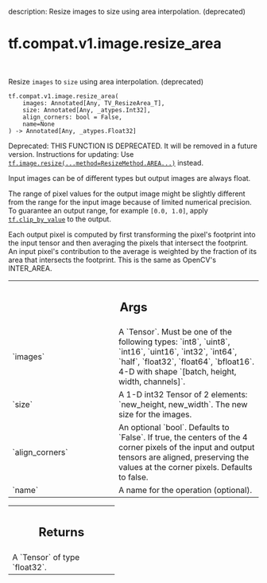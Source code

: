 description: Resize images to size using area interpolation. (deprecated)

<div itemscope itemtype="http://developers.google.com/ReferenceObject">
<meta itemprop="name" content="tf.compat.v1.image.resize_area" />
<meta itemprop="path" content="Stable" />
</div>

# tf.compat.v1.image.resize_area

<!-- Insert buttons and diff -->

<table class="tfo-notebook-buttons tfo-api nocontent" align="left">

</table>



Resize `images` to `size` using area interpolation. (deprecated)


<pre class="devsite-click-to-copy prettyprint lang-py tfo-signature-link">
<code>tf.compat.v1.image.resize_area(
    images: Annotated[Any, TV_ResizeArea_T],
    size: Annotated[Any, _atypes.Int32],
    align_corners: bool = False,
    name=None
) -> Annotated[Any, _atypes.Float32]
</code></pre>



<!-- Placeholder for "Used in" -->

Deprecated: THIS FUNCTION IS DEPRECATED. It will be removed in a future version.
Instructions for updating:
Use <a href="../../../../tf/image/resize.md"><code>tf.image.resize(...method=ResizeMethod.AREA...)</code></a> instead.

Input images can be of different types but output images are always float.

The range of pixel values for the output image might be slightly different
from the range for the input image because of limited numerical precision.
To guarantee an output range, for example `[0.0, 1.0]`, apply
<a href="../../../../tf/clip_by_value.md"><code>tf.clip_by_value</code></a> to the output.

Each output pixel is computed by first transforming the pixel's footprint into
the input tensor and then averaging the pixels that intersect the footprint. An
input pixel's contribution to the average is weighted by the fraction of its
area that intersects the footprint.  This is the same as OpenCV's INTER_AREA.

<!-- Tabular view -->
 <table class="responsive fixed orange">
<colgroup><col width="214px"><col></colgroup>
<tr><th colspan="2"><h2 class="add-link">Args</h2></th></tr>

<tr>
<td>
`images`<a id="images"></a>
</td>
<td>
A `Tensor`. Must be one of the following types: `int8`, `uint8`, `int16`, `uint16`, `int32`, `int64`, `half`, `float32`, `float64`, `bfloat16`.
4-D with shape `[batch, height, width, channels]`.
</td>
</tr><tr>
<td>
`size`<a id="size"></a>
</td>
<td>
 A 1-D int32 Tensor of 2 elements: `new_height, new_width`.  The
new size for the images.
</td>
</tr><tr>
<td>
`align_corners`<a id="align_corners"></a>
</td>
<td>
An optional `bool`. Defaults to `False`.
If true, the centers of the 4 corner pixels of the input and output tensors are
aligned, preserving the values at the corner pixels. Defaults to false.
</td>
</tr><tr>
<td>
`name`<a id="name"></a>
</td>
<td>
A name for the operation (optional).
</td>
</tr>
</table>



<!-- Tabular view -->
 <table class="responsive fixed orange">
<colgroup><col width="214px"><col></colgroup>
<tr><th colspan="2"><h2 class="add-link">Returns</h2></th></tr>
<tr class="alt">
<td colspan="2">
A `Tensor` of type `float32`.
</td>
</tr>

</table>

